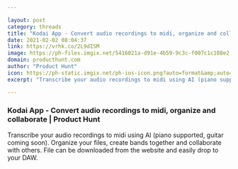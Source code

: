 ```yaml
---

layout: post
category: threads
title: "Kodai App - Convert audio recordings to midi, organize and collaborate"
date: 2021-02-02 08:04:37
link: https://vrhk.co/2L9dISM
image: https://ph-files.imgix.net/5416021a-d91e-4b59-9c3c-f007c1c108e2.png?auto=format&fit=crop&frame=1&h=512&w=1024
domain: producthunt.com
author: "Product Hunt"
icon: https://ph-static.imgix.net/ph-ios-icon.png?auto=format&amp;auto=compress
excerpt: "Transcribe your audio recordings to midi using AI (piano supported, guitar coming soon). Organize your files, create bands together and collaborate with others. File can be downloaded from the website and easily drop to your DAW."

---
```


### Kodai App - Convert audio recordings to midi, organize and collaborate | Product Hunt

Transcribe your audio recordings to midi using AI (piano supported, guitar coming soon). Organize your files, create bands together and collaborate with others. File can be downloaded from the website and easily drop to your DAW.